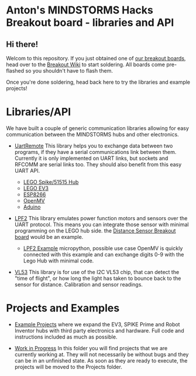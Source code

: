 # Anton's MINDSTORMS Hacks Breakout board - libraries and API

## Hi there!

Welcom to this repository. If you just obtained one of [our breakout boards](https://antonsmindstorms.com/product-category/electronics/), head over to the [Breakout Wiki](https://github.com/antonvh/LMS-uart-esp/wiki) to start soldering. All boards come pre-flashed so you shouldn't have to flash them. 

Once you're done soldering, head back here to try the libraries and example projects!

# Libraries/API

We have built a couple of generic communication libraries allowing for easy communication between the MINDSTORMS hubs and other electronics.


 - [UartRemote](https://github.com/antonvh/UartRemote)
This library helps you to exchange data between two programs, if they have a serial communications link between them. Currently it is only implemented on UART links, but sockets and RFCOMM are serial links too. They should also benefit from this easy UART API.
    - [LEGO Spike/51515 Hub](https://github.com/antonvh/UartRemote/tree/master/MicroPython/SPIKE)
    - [LEGO EV3](https://github.com/antonvh/UartRemote/tree/master/MicroPython/EV3)
    - [ESP8266](https://github.com/antonvh/UartRemote/tree/master/MicroPython/ESP8266)
    - [OpenMV](https://github.com/antonvh/UartRemote/tree/master/MicroPython/H7)
    - [Aduino](https://github.com/antonvh/UartRemote/tree/master/Arduino/UartRemote)

 -  [LPF2](https://github.com/antonvh/LMS-uart-esp/tree/main/Libraries/LPF2)
This library emulates power function motors and sensors over the UART protocol. This means you can integrate those sensor with minimal programming on the LEGO hub side. the [Distance Sensor Breakout board](https://antonsmindstorms.com/product/distance-sensor-breakout-board-for-spike-prime-and-robot-inventor/) would be an example.
     - [LPF2 Example](https://github.com/antonvh/LMS-uart-esp/tree/main/Libraries/LPF2/LPF2_simple) micropython, possible use case OpenMV is quickly connected with this example and can exchange digits 0-9 with the Lego Hub with minimal code.

 - [VL53](https://github.com/antonvh/LMS-uart-esp/tree/main/Libraries/vl53%20tof%20rangefinder)
This library is for use of the I2C VL53 chip, that can detect the "time of flight", or how long the light has taken to bounce back to the sensor for distance. Calibration and sensor readings.

# Projects and Examples

 - [Example Projects](https://github.com/antonvh/LMS-uart-esp/tree/main/Projects) where we expand the EV3, SPIKE Prime and Robot Inventor hubs with third party electronics and hardware. Full code and instructions included as much as possible. 

 - [Work in Progress](https://github.com/antonvh/LMS-uart-esp/tree/main/WorkInProgress)
    In this folder you will find projects that we are currently working at. They will not necessarily be without bugs and they can be in an unfinished state. As soon as they are ready to execute, the projects will be moved to the Projects folder.
